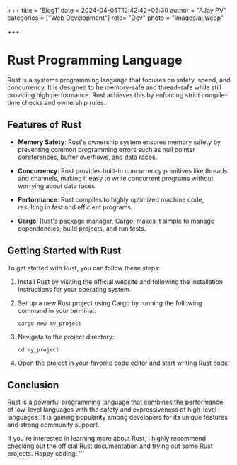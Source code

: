 +++
title = 'Blog1'
date = 2024-04-05T12:42:42+05:30
author = "AJay PV"
categories = ["Web Development"]
role= "Dev"
photo = "images/aj.webp"

+++

# Rust Programming Language



Rust is a systems programming language that focuses on safety, speed, and concurrency. It is designed to be memory-safe and thread-safe while still providing high performance. Rust achieves this by enforcing strict compile-time checks and ownership rules.

## Features of Rust

- **Memory Safety**: Rust's ownership system ensures memory safety by preventing common programming errors such as null pointer dereferences, buffer overflows, and data races.

- **Concurrency**: Rust provides built-in concurrency primitives like threads and channels, making it easy to write concurrent programs without worrying about data races.

- **Performance**: Rust compiles to highly optimized machine code, resulting in fast and efficient programs.

- **Cargo**: Rust's package manager, Cargo, makes it simple to manage dependencies, build projects, and run tests.

## Getting Started with Rust

To get started with Rust, you can follow these steps:

1. Install Rust by visiting the official website and following the installation instructions for your operating system.

2. Set up a new Rust project using Cargo by running the following command in your terminal:

    ```
    cargo new my_project
    ```

3. Navigate to the project directory:

    ```
    cd my_project
    ```

4. Open the project in your favorite code editor and start writing Rust code!

## Conclusion

Rust is a powerful programming language that combines the performance of low-level languages with the safety and expressiveness of high-level languages. It is gaining popularity among developers for its unique features and strong community support.

If you're interested in learning more about Rust, I highly recommend checking out the official Rust documentation and trying out some Rust projects. Happy coding!
'''